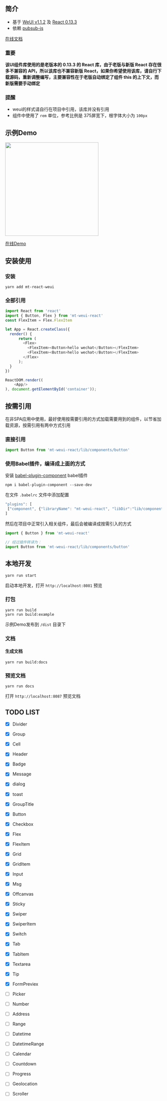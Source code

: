 ## 简介

- 基于 [WeUI v1.1.2](https://github.com/weui/weui) 及 [React 0.13.3](https://github.com/facebook/react/tree/v0.13.3)
- 依赖 [pubsub-js](https://www.npmjs.com/package/pubsub-js)

[在线文档](http://doc.liutao.pw/)

### 重要
**该UI组件库使用的是老版本的 0.13.3 的 React 库，由于老版与新版 React 存在很多不兼容的 API，所以该库也不兼容新版 React，如果你希望使用该库，请自行下载源码，重新调整编写，主要兼容性在于老版自动绑定了组件 this 的上下文，而新版需要手动绑定**

### 提醒
- weui的样式请自行在项目中引用，该库并没有引用
- 组件中使用了 `rem` 单位，参考比例是 375屏宽下，根字体大小为 `100px`

## 示例Demo

<img src="http://7xi480.com1.z0.glb.clouddn.com/%E5%B1%8F%E5%B9%95%E5%BF%AB%E7%85%A7%202017-07-19%20%E4%B8%8B%E5%8D%886.06.36.png" width="300" alt="">

[在线Demo](http://aitter.oschina.io/)

## 安装使用

### 安装

```
yarn add mt-react-weui
```

### 全部引用

```javascript
import React from 'react'
import { Button, Flex } from 'mt-weui-react'
const FlexItem = Flex.FlexItem

let App = React.createClass({
  render() {
      return (
        <Flex>
          <FlexItem><Button>hello wechat</Button></FlexItem>
          <FlexItem><Button>hello wechat</Button></FlexItem>
        </Flex>
      );
  }
})

ReactDOM.render((
    <App/>
), document.getElementById('container'));

```

## 按需引用

在非SPA应用中使用，最好使用按需要引用的方式加载需要用到的组件，以节省加载资源，按需引用有两中方式引用

### 直接引用

```javascript
import Button from 'mt-weui-react/lib/components/button'
```

### 使用Babel插件，编译成上面的方式

安装 [babel-plugin-component](https://github.com/QingWei-Li/babel-plugin-component) babel插件

```
npm i babel-plugin-component --save-dev
```

在文件 `.babelrc` 文件中添加配置

```javascript
"plugins": [
 ["component", {"libraryName": "mt-weui-react", "libDir":"lib/components", "style": false }]
]
```

然后在项目中正常引入相关组件，最后会被编译成按需引入的方式

```javascript
import { Button } from 'mt-weui-react'

// 经过插件转译为：
import Button from 'mt-weui-react/lib/components/button'
```


## 本地开发

```
yarn run start
```

启动本地开发，打开 `http://localhost:8081` 预览

### 打包

```
yarn run build
yarn run build:example
```

示例Demo发布到 `/dist` 目录下

### 文档

#### 生成文档

```
yarn run build:docs
```

### 预览文档

```
yarn run docs
```

打开 `http://localhost:8087` 预览文档

## TODO LIST

- [x] Divider
- [x] Group
- [x] Cell
- [x] Header
- [x] Badge
- [x] Message
- [x] dialog
- [x] toast
- [x] GroupTitle
- [x] Button
- [x] Checkbox
- [x] Flex
- [x] FlexItem
- [x] Grid
- [x] GridItem
- [x] Input
- [x] Msg
- [x] Offcanvas
- [x] Sticky
- [x] Swiper
- [x] SwiperItem
- [x] Switch
- [x] Tab
- [x] TabItem
- [x] Textarea
- [x] Tip
- [x] FormPreviex

- [ ] Picker
- [ ] Number
- [ ] Address
- [ ] Range
- [ ] Datetime
- [ ] DatetimeRange
- [ ] Calendar
- [ ] Countdown
- [ ] Progress
- [ ] Geolocation
- [ ] Scroller

